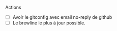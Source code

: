 Actions

- [ ] Avoir le gitconfig avec email no-reply de github
- [ ] Le brewline le plus à jour possible.
